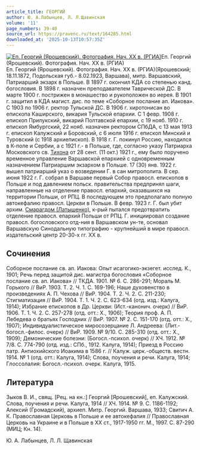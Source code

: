 ```yaml
---
article_title: ГЕОРГИЙ
author: Ю. А.Лабынцев, Л. Л.Щавинская
volume: '11'
page_numbers: 39-40
source_url: https://pravenc.ru/text/164285.html
downloaded_at: '2025-10-13T10:57:35Z'
---
```


[![Еп. Георгий (Ярошевский). Фотография. Нач. ХХ в. (РГИА)](https://pravenc.ru/data/735/468/1234/i200.jpg "Кликните для увеличения картинки")](https://pravenc.ru/data/735/468/1234/i400.jpg)Еп. Георгий (Ярошевский). Фотография. Нач. ХХ в. (РГИА)  
Еп. Георгий (Ярошевский). Фотография. Нач. ХХ в. (РГИА)(Ярошевский; 18.11.1872, Подольская губ.- 8.02.1923, Варшава), митр. Варшавский, Патриарший экзарх в Польше. В 1897 г. окончил КДА со степенью канд. богословия. В 1898 г. назначен преподавателем Таврической ДС. В марте 1900 г. пострижен в монашество и рукоположен во иерея. В 1901 г. защитил в КДА магист. дис. по теме «Соборное послание ап. Иакова». С 1903 по 1906 г. ректор Тульской ДС. В 1906 г. хиротонисан во епископа Каширского, викария Тульской епархии. С 1 февр. 1908 г. епископ Прилукский, викарий Полтавской епархии, с 19 нояб. 1910 г. епископ Ямбургский, 22 нояб. назначен ректором СПбДА, с 13 мая 1913 г. епископ Калужский и Боровский, с 6 июля 1916 г. епископ Минский и Туровский (с 1918 архиепископ). В 1918 г. Г. покинул Россию, находился в К-поле и Сербии, а с 1921 г.- в Польше, где, согласно указу Патриарха Московского св. [Тихона](https://pravenc.ru/text/Тихон.html) от 28 сент. (11 окт.) 1921 г., ему было поручено временное управление Варшавской епархией с одновременным назначением Патриаршим экзархом в Польше. 17 (30) янв. 1922 г. вышел патриарший указ о возведении Г. в сан митрополита. В сер. июня 1922 г. Г. собрал в Варшаве первый Собор правосл. епископов в Польше и под давлением польск. правительства предпринял шаги, направленные на отделение правосл. епархий, оказавшихся на территории Польши, от РПЦ. В последующем это предполагало полную автокефалию правосл. Церкви в Польше. В февр. 1923 г. Г. был убит архим. [Смарагдом (Латышенко)](<https://pravenc.ru/text/Смарагдом (Латышенко).html>), к-рый пытался предотвратить отделение правосл. епархий Польши от РПЦ. Г. инициировал создание правосл. богословского отд-ния в Варшавском ун-те, основал Варшавскую Синодальную типографию - крупнейший в мире правосл. издательский центр 20-30-х гг. XX в.

## Сочинения

Соборное послание св. ап. Иакова: Опыт исагогико-экзегет. исслед. К., 1901; Речь перед защитой дис. магистра богословия «Соборное послание св. ап. Иакова» // ТКДА. 1901. № 6. С. 286-291; Мораль М. Горького // ВиР. 1903. Т. 2. Ч. 1. С. 169-196; Наше духовенство в произведениях А. П. Чехова // ВиР. 1904. Т. 2. Ч. 2. С. 211-230; Стигматизация // ВиР. 1904. Т. 1. Ч. 2. С. 623-634 (отд. изд.: Калуга, 1914); Избрание епископов в Др. Церкви: (Ист.-канонич. очерк) // ВиР. 1906. Т. 1. Ч. 2. С. 257-278 (отд. отт.: Х., 1906); Теория проф. А. П. Лебедева о братьях Господних // ВиР. 1907. № 2. С. 151-170 (отд. отт.: Х., 1907); Индивидуалистическое миросозерцание Л. Андреева: (Лит.-богосл.-филос. очерк) // ВиР. 1909. № 9/10. С. 285-310 (отд. отт.: Х., 1909); Демонические болезни: (Богосл.-психол. очерк) // ХЧ. 1912. № 7/8. С. 774-790 (отд. изд.: СПб., 1912. Калуга, 1914); Приезд в Россию патр. Антиохийского Иоакима в 1586 г. // Калуж. церк.-обществ. вестн. 1914. № 1 (отд. отт.: Калуга, 1914); Слова, поучения и речи. Калуга, 1914; Глоссолалия: Богосл.-психол. очерк. Калуга, 1915.

## Литература

Зыков В. И., свящ. [Рец. на кн.:] Георгий [Ярошевский], еп. Калужский. Слова, поучения и речи. Калуга, 1914 // ХЧ. 1914. № 9. С. 1186-1192; Алексий (Громадский), архиеп. Митр. Георгий. Варшава, 1933; Свитич А. К. Православная Церковь в Польше и ее автокефалия // Православная Церковь на Украине и в Польше в ХХ ст., 1917-1950 гг. М., 1997. С. 87-290 (МИЦ; Кн. 14).

Ю. А.  Лабынцев,   Л. Л.  Щавинская
